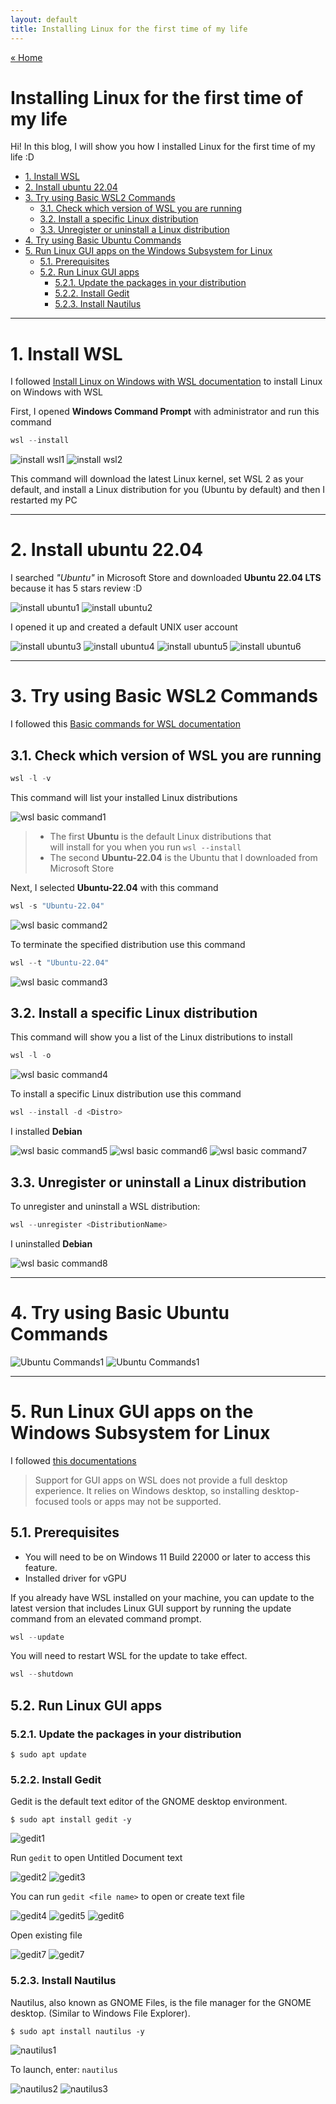 ```yaml
---
layout: default
title: Installing Linux for the first time of my life
---
```


[« Home](https://jedsadasrijunpoe.github.io/)

<h1>Installing Linux for the first time of my life</h1>

Hi! In this blog, I will show you how I installed Linux for the first time of my life :D

- [1. Install WSL](#1-install-wsl)
- [2. Install ubuntu 22.04](#2-install-ubuntu-2204)
- [3. Try using Basic WSL2 Commands](#3-try-using-basic-wsl2-commands)
  - [3.1. Check which version of WSL you are running](#31-check-which-version-of-wsl-you-are-running)
  - [3.2. Install a specific Linux distribution](#32-install-a-specific-linux-distribution)
  - [3.3. Unregister or uninstall a Linux distribution](#33-unregister-or-uninstall-a-linux-distribution)
- [4. Try using Basic Ubuntu Commands](#4-try-using-basic-ubuntu-commands)
- [5. Run Linux GUI apps on the Windows Subsystem for Linux](#5-run-linux-gui-apps-on-the-windows-subsystem-for-linux)
  - [5.1. Prerequisites](#51-prerequisites)
  - [5.2. Run Linux GUI apps](#52-run-linux-gui-apps)
    - [5.2.1. Update the packages in your distribution](#521-update-the-packages-in-your-distribution)
    - [5.2.2. Install Gedit](#522-install-gedit)
    - [5.2.3. Install Nautilus](#523-install-nautilus)

---

# 1. Install WSL

I followed [Install Linux on Windows with WSL documentation](https://docs.microsoft.com/en-us/windows/wsl/install) to install Linux on Windows with WSL

First, I opened **Windows Command Prompt** with administrator and run this command

```PowerShell
wsl --install
```

![install wsl1](/images/install-linux/Screenshot%202022-07-31%20124136.png)
![install wsl2](/images/install-linux/Screenshot%202022-07-31%20124321.png)

This command will download the latest Linux kernel, set WSL 2 as your default, and install a Linux distribution for you (Ubuntu by default) and then I restarted my PC

---

# 2. Install ubuntu 22.04

I searched *"Ubuntu"* in Microsoft Store and downloaded **Ubuntu 22.04 LTS** because it has 5 stars review :D

![install ubuntu1](/images/install-linux/Screenshot%202022-08-03%20123001.png)
![install ubuntu2](/images/install-linux/Screenshot%202022-08-03%20123024.png)

I opened it up and created a default UNIX user account

![install ubuntu3](/images/install-linux/Screenshot%202022-08-03%20124746.png)
![install ubuntu4](/images/install-linux/Screenshot%202022-08-03%20124818.png)
![install ubuntu5](/images/install-linux/Screenshot%202022-08-03%20124923.png)
![install ubuntu6](/images/install-linux/Screenshot%202022-08-03%20125925.png)

---

# 3. Try using Basic WSL2 Commands

I followed this [Basic commands for WSL documentation](https://docs.microsoft.com/en-us/windows/wsl/basic-commands)

## 3.1. Check which version of WSL you are running

```PowerShell
wsl -l -v
```

This command will list your installed Linux distributions

![wsl basic command1](/images/install-linux/Screenshot%202022-08-04-201642-wsl-command.png)

> - The first **Ubuntu** is the default Linux distributions that  
will install for you when you run `wsl --install`  
> - The second **Ubuntu-22.04** is the Ubuntu that I downloaded from Microsoft Store

Next, I selected **Ubuntu-22.04** with this command

```PowerShell
wsl -s "Ubuntu-22.04"
```

![wsl basic command2](\images\install-linux\Screenshot-2022-08-04-205556-wsl-command.png)

To terminate the specified distribution use this command

```PowerShell
wsl --t "Ubuntu-22.04"
```

![wsl basic command3](\images\install-linux\Screenshot-2022-08-04-212439-wsl-command.png)

## 3.2. Install a specific Linux distribution

This command will show you a list of the Linux distributions to install

```PowerShell
wsl -l -o
```

![wsl basic command4](\images\install-linux\Screenshot-2022-08-04-213744-wsl-command.png)

To install a specific Linux distribution use this command

```PowerShell
wsl --install -d <Distro>
```

I installed **Debian**

![wsl basic command5](\images\install-linux\Screenshot-2022-08-04-214251-wsl-command.png)
![wsl basic command6](\images\install-linux\Screenshot-2022-08-04-214334-wsl-command.png)
![wsl basic command7](\images\install-linux\Screenshot-2022-08-04-214406-wsl-command.png)

## 3.3. Unregister or uninstall a Linux distribution

To unregister and uninstall a WSL distribution:

```PowerShell
wsl --unregister <DistributionName>
```

I uninstalled **Debian**

![wsl basic command8](\images\install-linux\Screenshot-2022-08-04-214930-wsl-command.png)

---

# 4. Try using Basic Ubuntu Commands

![Ubuntu Commands1](\images\install-linux\Screenshot-2022-08-04-224850-ubuntu-commands.png)
![Ubuntu Commands1](\images\install-linux\Screenshot-2022-08-04-225046-ubuntu-commands.png)

---

# 5. Run Linux GUI apps on the Windows Subsystem for Linux

I followed [this documentations](https://docs.microsoft.com/en-us/windows/wsl/tutorials/gui-apps)

>Support for GUI apps on WSL does not provide a full desktop experience. It relies on Windows desktop, so installing desktop-focused tools or apps may not be supported.

## 5.1. Prerequisites

- You will need to be on Windows 11 Build 22000 or later to access this feature.
- Installed driver for vGPU

If you already have WSL installed on your machine, you can update to the latest version that includes Linux GUI support by running the update command from an elevated command prompt.

```PowerShell
wsl --update
```

You will need to restart WSL for the update to take effect.

```PowerShell
wsl --shutdown
```

## 5.2. Run Linux GUI apps

### 5.2.1. Update the packages in your distribution

```ShellSession
$ sudo apt update
```

### 5.2.2. Install Gedit

Gedit is the default text editor of the GNOME desktop environment.

```ShellSession
$ sudo apt install gedit -y
```

![gedit1](\images\install-linux\Screenshot-2022-08-05-000105-linux-gui-apps.png)

Run `gedit` to open Untitled Document text

![gedit2](\images\install-linux\Screenshot-2022-08-05-000531-linux-gui-apps.png)
![gedit3](\images\install-linux\Screenshot-2022-08-05-000622-linux-gui-apps.png)

You can run `gedit <file name>` to open or create text file

![gedit4](\images\install-linux\Screenshot-2022-08-05-000953-linux-gui-apps.png)
![gedit5](\images\install-linux\Screenshot-2022-08-05-001027-linux-gui-apps.png)
![gedit6](\images\install-linux\Screenshot-2022-08-05-001237-linux-gui-apps.png)

Open existing file

![gedit7](\images\install-linux\Screenshot-2022-08-05-001319-linux-gui-apps.png)
![gedit7](\images\install-linux\Screenshot-2022-08-05-001348-linux-gui-apps.png)

### 5.2.3. Install Nautilus

Nautilus, also known as GNOME Files, is the file manager for the GNOME desktop. (Similar to Windows File Explorer).

```ShellSession
$ sudo apt install nautilus -y
```

![nautilus1](\images\install-linux\Screenshot-2022-08-05-003055-nautilus.png)

To launch, enter: `nautilus`

![nautilus2](\images\install-linux\Screenshot-2022-08-05-003221-nautilus.png)
![nautilus3](\images\install-linux\Screenshot-2022-08-05-003248-nautilus.png)

